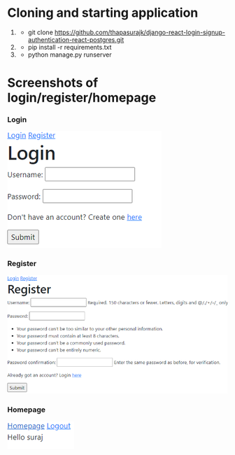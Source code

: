 # Cloning and starting application
1. - git clone https://github.com/thapasurajk/django-react-login-signup-authentication-react-postgres.git
2. - pip install -r requirements.txt 
4. - python manage.py runserver

# Screenshots of login/register/homepage

### Login

<img src="./login.PNG">

### Register

<img src="./register.PNG">

### Homepage

<img src="./homepage.PNG">
